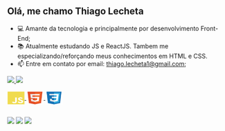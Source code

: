  ## Olá, me chamo Thiago Lecheta
 - 💻 Amante da tecnologia e principalmente por desenvolvimento Front-End;
 - 📚 Atualmente estudando JS e ReactJS. Tambem me especializando/reforçando meus conhecimentos em HTML e CSS. 
 - 📫 Entre em contato por email: thiago.lecheta1@gmail.com;

<div>
  <a href="https://github.com/Thiagolecheta">
  <img height="180em" src="https://github-readme-stats.vercel.app/api?username=Thiagolecheta&show_icons=true&theme=dark&include_all_commits=true&count_private=true"/>
  <img height="180em" src="https://github-readme-stats.vercel.app/api/top-langs/?username=Thiagolecheta&layout=compact&langs_count=7&theme=dark"/>
</div>

<div style="display: inline_block"><br>
  <img align="center" alt="Rafa-Js" height="30" width="40" src="https://raw.githubusercontent.com/devicons/devicon/master/icons/javascript/javascript-plain.svg">
  <img align="center" alt="Rafa-HTML" height="30" width="40" src="https://raw.githubusercontent.com/devicons/devicon/master/icons/html5/html5-original.svg">
  <img align="center" alt="Rafa-CSS" height="30" width="40" src="https://raw.githubusercontent.com/devicons/devicon/master/icons/css3/css3-original.svg">
</div>
  
  ##
 
<div> 
  <a href="https://instagram.com/thiago_lecheta" target="_blank"><img src="https://img.shields.io/badge/-Instagram-%23333?style=for-the-badge&logo=instagram&logoColor=red" target="_blank"></a>
  <a href = "mailto:thiago.lecheta1@gmail.com"><img src="https://img.shields.io/badge/-Gmail-%23333?style=for-the-badge&logo=gmail&logoColor=red" target="_blank"></a>
  <a href="https://www.linkedin.com/in/thiago-lecheta-37628417a" target="_blank"><img src="https://img.shields.io/badge/-LinkedIn-%23333?style=for-the-badge&logo=linkedin&logoColor=red" target="_blank"></a> 
</div>
